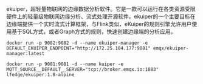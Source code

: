 ekuiper，超轻量物联网的边缘数据分析软件。它是一款可以运行在各类资源受限硬件上的轻量级物联网边缘分析、流式处理开源软件。ekuiper的一个主要目标在边缘端提供一个实时流式计算框架，与Flink类似，eKuiper的规则引擎允许用户使用基于SQL方式，或者Graph方式的规则，快速创建边缘端的分析应用。
```shell
docker run -p 9082:9082 -d --name ekuiper-manager -e DEFAULT_EKUIPER_ENDPOINT="http://172.25.104.177:9081" emqx/ekuiper-manager:latest
```
```shell
docker run -p 9081:9081 -d --name kuiper -e MQTT_SOURCE__DEFAULT__SERVER="tcp://broker.emqx.io:1883" lfedge/ekuiper:1.8-alpine
```